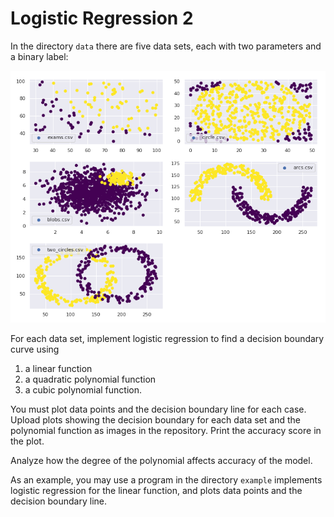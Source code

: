 # Logistic Regression 2

In the directory `data` there are five data sets, each with two parameters and a binary label:

![](plots.png)

For each data set, implement logistic regression to find a decision boundary curve using

1. a linear function
2. a quadratic polynomial function
3. a cubic polynomial function.

You must plot data points and the decision boundary line for each case.
Upload plots showing the decision boundary for each data set and the polynomial function
as images in the repository. Print the accuracy score in the plot.

Analyze how the degree of the polynomial affects accuracy of the model.

As an example, you may use a program in the directory `example` implements logistic
regression for the linear function, and plots data points and the decision
boundary line.

